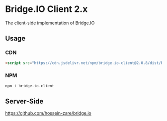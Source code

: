 # Bridge.IO Client 2.x
The client-side implementation of Bridge.IO

## Usage
### CDN
```html
<script src="https://cdn.jsdelivr.net/npm/bridge.io-client@2.0.8/dist/bridge.io.min.js"></script>
```

### NPM
```bash
npm i bridge.io-client
```

## Server-Side
https://github.com/hossein-zare/bridge.io